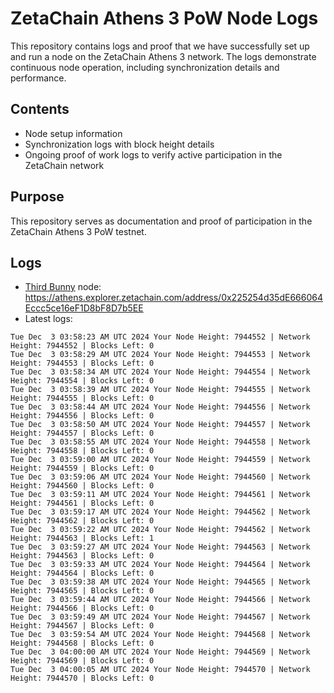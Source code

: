 # ZetaChain Athens 3 PoW Node Logs
This repository contains logs and proof that we have successfully set up and run a node on the ZetaChain Athens 3 network. The logs demonstrate continuous node operation, including synchronization details and performance.

## Contents
- Node setup information
- Synchronization logs with block height details
- Ongoing proof of work logs to verify active participation in the ZetaChain network

## Purpose
This repository serves as documentation and proof of participation in the ZetaChain Athens 3 PoW testnet.

## Logs

- [Third Bunny](https://thirdbunny.xyz/) node: https://athens.explorer.zetachain.com/address/0x225254d35dE666064Eccc5ce16eF1D8bF8D7b5EE
- Latest logs:
```
Tue Dec  3 03:58:23 AM UTC 2024 Your Node Height: 7944552 | Network Height: 7944552 | Blocks Left: 0
Tue Dec  3 03:58:29 AM UTC 2024 Your Node Height: 7944553 | Network Height: 7944553 | Blocks Left: 0
Tue Dec  3 03:58:34 AM UTC 2024 Your Node Height: 7944554 | Network Height: 7944554 | Blocks Left: 0
Tue Dec  3 03:58:39 AM UTC 2024 Your Node Height: 7944555 | Network Height: 7944555 | Blocks Left: 0
Tue Dec  3 03:58:44 AM UTC 2024 Your Node Height: 7944556 | Network Height: 7944556 | Blocks Left: 0
Tue Dec  3 03:58:50 AM UTC 2024 Your Node Height: 7944557 | Network Height: 7944557 | Blocks Left: 0
Tue Dec  3 03:58:55 AM UTC 2024 Your Node Height: 7944558 | Network Height: 7944558 | Blocks Left: 0
Tue Dec  3 03:59:00 AM UTC 2024 Your Node Height: 7944559 | Network Height: 7944559 | Blocks Left: 0
Tue Dec  3 03:59:06 AM UTC 2024 Your Node Height: 7944560 | Network Height: 7944560 | Blocks Left: 0
Tue Dec  3 03:59:11 AM UTC 2024 Your Node Height: 7944561 | Network Height: 7944561 | Blocks Left: 0
Tue Dec  3 03:59:17 AM UTC 2024 Your Node Height: 7944562 | Network Height: 7944562 | Blocks Left: 0
Tue Dec  3 03:59:22 AM UTC 2024 Your Node Height: 7944562 | Network Height: 7944563 | Blocks Left: 1
Tue Dec  3 03:59:27 AM UTC 2024 Your Node Height: 7944563 | Network Height: 7944563 | Blocks Left: 0
Tue Dec  3 03:59:33 AM UTC 2024 Your Node Height: 7944564 | Network Height: 7944564 | Blocks Left: 0
Tue Dec  3 03:59:38 AM UTC 2024 Your Node Height: 7944565 | Network Height: 7944565 | Blocks Left: 0
Tue Dec  3 03:59:44 AM UTC 2024 Your Node Height: 7944566 | Network Height: 7944566 | Blocks Left: 0
Tue Dec  3 03:59:49 AM UTC 2024 Your Node Height: 7944567 | Network Height: 7944567 | Blocks Left: 0
Tue Dec  3 03:59:54 AM UTC 2024 Your Node Height: 7944568 | Network Height: 7944568 | Blocks Left: 0
Tue Dec  3 04:00:00 AM UTC 2024 Your Node Height: 7944569 | Network Height: 7944569 | Blocks Left: 0
Tue Dec  3 04:00:05 AM UTC 2024 Your Node Height: 7944570 | Network Height: 7944570 | Blocks Left: 0
```
